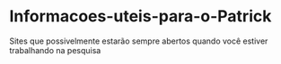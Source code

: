 # Informacoes-uteis-para-o-Patrick
Sites que possivelmente estarão sempre abertos quando você estiver trabalhando na pesquisa
